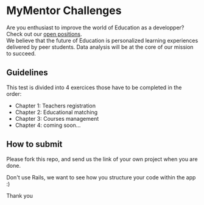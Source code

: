 <h1>MyMentor Challenges</h1>
<p>
  Are you enthusiast to improve the world of Education as a developper? Check out our <a href="https://mymentor.welcomekit.co/">open positions</a>.<br />
  We believe that the future of Education is personalized learning experiences delivered by peer students. Data analysis will be at the core of our mission to succeed.
</p>
<h2>Guidelines</h2>
This test is divided into 4 exercices those have to be completed in the order:
<ul>
  <li>Chapter 1: Teachers registration</li> 
  <li>Chapter 2: Educational matching</li>
  <li>Chapter 3: Courses management</li>
  <li>Chapter 4: coming soon...</li>
</ul>
<h2>How to submit</h2>
<p>Please fork this repo, and send us the link of your own project when you are done.</p>
<p>Don't use Rails, we want to see how you structure your code within the app :)</p>

<p>Thank you</p>
